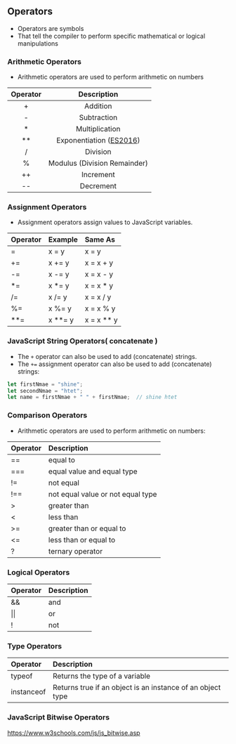 ## Operators

- Operators are symbols 
- That tell the compiler to perform specific mathematical or logical manipulations



###  Arithmetic Operators

 - Arithmetic operators are used to perform arithmetic on numbers

| Operator |                         Description                          |
| :------: | :----------------------------------------------------------: |
|    +     |                           Addition                           |
|    -     |                         Subtraction                          |
|    *     |                        Multiplication                        |
|    **    | Exponentiation ([ES2016](https://www.w3schools.com/js/js_es6.asp)) |
|    /     |                           Division                           |
|    %     |                 Modulus (Division Remainder)                 |
|    ++    |                          Increment                           |
|    --    |                          Decrement                           |



###  Assignment Operators

- Assignment operators assign values to JavaScript variables.

| Operator | Example | Same As    |
| :------- | :------ | :--------- |
| =        | x = y   | x = y      |
| +=       | x += y  | x = x + y  |
| -=       | x -= y  | x = x - y  |
| *=       | x *= y  | x = x * y  |
| /=       | x /= y  | x = x / y  |
| %=       | x %= y  | x = x % y  |
| **=      | x **= y | x = x ** y |

 

### JavaScript String Operators( concatenate )
- The `+` operator can also be used to add (concatenate) strings.
- The `+=` assignment operator can also be used to add (concatenate) strings:

```js
let firstNmae = "shine";
let secondNmae = "htet";
let name = firstNmae + " " + firstNmae;  // shine htet
```



###  Comparison Operators

- Arithmetic operators are used to perform arithmetic on numbers:

| Operator | Description                       |
| :------- | :-------------------------------- |
| ==       | equal to                          |
| ===      | equal value and equal type        |
| !=       | not equal                         |
| !==      | not equal value or not equal type |
| >        | greater than                      |
| <        | less than                         |
| >=       | greater than or equal to          |
| <=       | less than or equal to             |
| ?        | ternary operator                  |



###  Logical Operators

| Operator | Description |
| :------- | :---------- |
| &&       | and         |
| \|\|     | or          |
| !        | not         |



###  Type Operators

| Operator   | Description                                                |
| :--------- | :--------------------------------------------------------- |
| typeof     | Returns the type of a variable                             |
| instanceof | Returns true if an object is an instance of an object type |



### JavaScript Bitwise Operators

https://www.w3schools.com/js/js_bitwise.asp